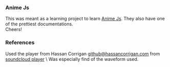 ### Anime Js

This was meant as a learning project to learn [Anime Js](https://animejs.com/).
They also have one of the prettiest documentations.\
Cheers!



### References

Used the player from Hassan Corrigan <github@hassancorrigan.com> from [soundcloud player](https://github.com/HassanCorrigan/soundcloud-player) \ Was especially find of the waveform used.
